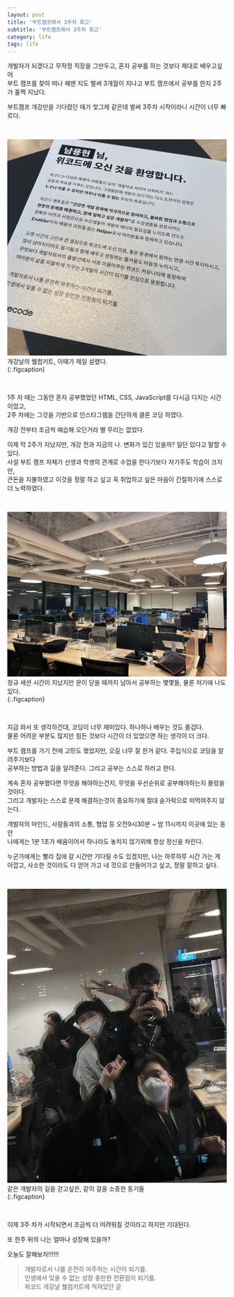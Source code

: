 ```yaml
---
layout: post
title: '부트캠프에서 3주차 회고'
subtitle: '부트캠프에서 3주차 회고'
category: life
tags: life
---
```


<!-- more -->

개발자가 되겠다고 무작정 직장을 그만두고, 혼자 공부를 하는 것보다 제대로 배우고싶어  
부트 캠프를 찾아 떠나 헤맨 지도 벌써 3개월이 지나고 부트 캠프에서 공부를 한지 2주가 훌쩍 지났다.  

부트캠프 개강만을 기다렸던 때가 엊그제 같은데 벌써 3주차 시작이라니 시간이 너무 빠르다.  

<br>  


![개강](/assets/img/life/2022-03-14-life/one.jpg)
개강날의 웰컴키트, 이때가 제일 설렜다.  
{:.figcaption}  

<br>  

1주 차 때는 그동안 혼자 공부했었던 HTML, CSS, JavaScript를 다시금 다지는 시간이었고,  
2주 차에는 그것을 기반으로 인스타그램을 간단하게 클론 코딩 하였다.  

개강 전부터 조금씩 예습해 오던거라 별 무리는 없었다.  

이제 막 2주가 지났지만, 개강 전과 지금의 나. 변화가 있긴 있을까? 일단 있다고 말할 수 있다.  
사설 부트 캠프 자체가 선생과 학생의 관계로 수업을 한다기보다 자기주도 학습이 크지만,  
큰돈을 지불하였고 이것을 정말 하고 싶고 꼭 취업하고 싶은 마음이 간절하기에 스스로 더 노력하였다.  

<br>  

![개강](/assets/img/life/2022-03-14-life/two.jpg)
정규 세션 시간이 지났지만 문이 닫을 때까지 남아서 공부하는 몇몇들, 물론 저기에 나도 있다.  
{:.figcaption}  

<br>  

지금 와서 또 생각하건대, 코딩이 너무 재미있다. 하나하나 배우는 것도 즐겁다.  
물론 어려운 부분도 많지만 힘든 것보다 시간이 더 있었으면 하는 생각이 더 크다.  

부트 캠프를 가기 전에 고민도 했었지만, 오길 너무 잘 한거 같다. 주입식으로 코딩을 알려주기보다  
공부하는 방법과 길을 알려준다. 그리고 공부는 스스로 하라고 한다.  

계속 혼자 공부했다면 무엇을 해야하는건지, 무엇을 우선순위로 공부해야하는지 몰랐을 것이다.  
그리고 개발자는 스스로 문제 해결하는것이 중요하기에 절대 숟가락으로 떠먹여주지 않는다.  

개발자의 마인드, 사람들과의 소통, 협업 등 오전9시30분 ~ 밤 11시까지 이곳에 있는 동안  
나에게는 1분 1초가 배움이어서 하나라도 놓치지 않기위해 항상 정신을 차린다.  

누군가에게는 빨리 집에 갈 시간만 기다릴 수도 있겠지만, 나는 하루하루 시간 가는 게 아깝고,
사소한 것이라도 다 얻어 가고 내 것으로 만들어가고 싶고, 정말 잘하고 싶다.  

<br>  

![동기](/assets/img/life/2022-03-14-life/three.jpg)
같은 개발자의 길을 걷고싶은, 같이 걸을 소중한 동기들  
{:.figcaption}  

<br>  

이제 3주 차가 시작되면서 조금씩 더 어려워질 것이라고 하지만 기대된다.  

또 한주 뒤의 나는 얼마나 성장해 있을까?  

오늘도 잘해보자!!!!!!

>개발자로서 나를 온전히 마주하는 시간이 되기를.  
>인생에서 잊을 수 없는 성장 충만한 전환점이 되기를.  
>위코드 개강날 웰컴키트에 적혀있던 글  
